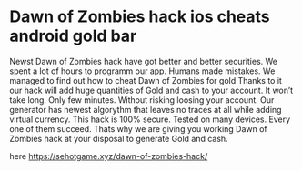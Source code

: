 # Dawn of Zombies hack ios cheats android gold bar

Newst Dawn of Zombies hack have got better and better securities. We spent a lot of hours to programm our app. Humans made mistakes. We managed to find out how to cheat Dawn of Zombies for gold
Thanks to it our hack will add huge quantities of Gold and cash to your account.
It won’t take long. Only few minutes. Without risking loosing your account. Our generator has newest algorythm that leaves no traces at all while adding virtual currency.
This hack is 100% secure. Tested on many devices. Every one of them succeed. Thats why we are giving you working Dawn of Zombies hack at your disposal to generate Gold and cash.

here https://sehotgame.xyz/dawn-of-zombies-hack/

